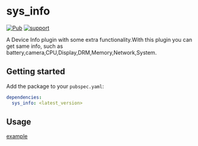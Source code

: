 # sys_info

[![Pub](https://img.shields.io/pub/v/sys_info.svg?style=flat-square)](https://pub.dev/packages/sys_info)
[![support](https://img.shields.io/badge/platform-android%20|%20ios%20|%20macos%20|%20windows%20|%20linux%20-blue.svg)](https://pub.dev/packages/sys_info)

A Device Info plugin with some extra functionality.With this plugin you can get same info, such as battery,camera,CPU,Display,DRM,Memory,Network,System.

## Getting started

Add the package to your `pubspec.yaml`:

```yaml
dependencies:
  sys_info: <latest_version>
```

## Usage

[example](./example/lib/main.dart)